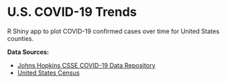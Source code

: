 # U.S. COVID-19 Trends

R Shiny app to plot COVID-19 confirmed cases over time for United States counties. 

**Data Sources:**

* [Johns Hopkins CSSE COVID-19 Data Repository](https://github.com/CSSEGISandData/COVID-19)
* [United States Census](https://www2.census.gov/programs-surveys/popest/datasets/2010-2019/counties/totals/)


